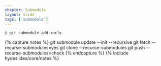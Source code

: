 ```yaml
---
chapter: Submodule
layout: slide
tags: ['submodule']
---
```


    $ git submodule add <url>
    
{% capture notes %}
git submodule update --init --recursive
git fetch --recurse-submodules=yes
git clone --recurse-submodules
git push --recurse-submodules=check
{% endcapture %}
{% include hydeslides/core/notes %}